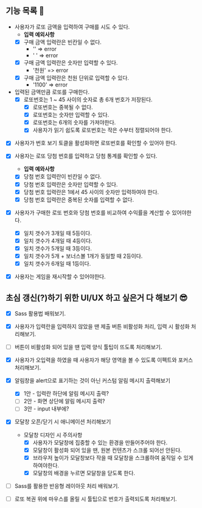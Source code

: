 ## 기능 목록 🚀

- 사용자가 로또 금액을 입력하여 구매를 시도 수 있다.
  - **입력 예외사항**
  - [x] 구매 금액 입력란은 빈칸일 수 없다.
    - '' => error
    - ' ' => error
  - [x] 구매 금액 입력란은 숫자만 입력할 수 있다.
    - '천원' => error
  - [x] 구매 금액 입력란은 천원 단위로 입력할 수 있다.
    - '1100' => error
- 입력된 금액만큼 로또를 구매한다.
  - [x] 로또번호는 1 ~ 45 사이의 숫자로 총 6개 번호가 저장된다.
    - [x] 로또번호는 중복될 수 없다.
    - [x] 로또번호는 숫자만 입력할 수 있다.
    - [x] 로또번호는 6개의 숫자를 가져야한다.
    - [x] 사용자가 읽기 쉽도록 로또번호는 작은 수부터 정렬되어야 한다.
- [x] 사용자가 번호 보기 토클을 활성화하면 로또번호를 확인할 수 있어야 한다.
- [x] 사용자는 로또 당첨 번호를 입력하고 당첨 통계를 확인할 수 있다.
  * **입력 예와사항**
  * [x] 당첨 번호 입력란이 빈칸일 수 없다.
  * [x] 당첨 번호 입력란은 숫자만 입력할 수 있다.
  * [x] 당첨 번호 입력란은 1에서 45 사이의 숫자만 입력하여야 한다.
  * [x] 당첨 번호 입력란은 중복된 숫자를 입력할 수 없다.
- [x] 사용자가 구매한 로또 번호와 당첨 번호를 비교하여 수익률을 계산할 수 있어야한다.
  - [x] 일치 갯수가 3개일 때 5등이다.
  - [x] 일치 갯수가 4개일 때 4등이다.
  - [x] 일치 갯수가 5개일 때 3등이다.
  - [x] 일치 갯수가 5개 + 보너스볼 1개가 동일할 때 2등이다.
  - [x] 일치 갯수가 6개일 때 1등이다.
  
- [x] 사용자는 게임을 재시작할 수 있어야한다.



## 초심 갱신(?)하기 위한 UI/UX 하고 싶은거 다 해보기 😎

* [x] Sass 활용법 배워보기.
* [x] 사용자가 입력란을 입력하지 않았을 땐 제출 버튼 비활성화 처리, 입력 시 활성화 처리해보기.
* [ ] 버튼이 비활성화 되어 있을 땐 입력 양식 툴팁이 뜨도록 처리해보기.
* [x] 사용자가 오입력을 하였을 때 사용자가 해당 영역을 볼 수 있도록 이펙트와 포커스 처리해보기.
* [x] 알림창을 alert으로 표기하는 것이 아닌 커스텀 알림 메시지 출력해보기
  * [x] 1안 - 입력란 하단에 알림 메시지 출력?
  * [ ] 2안 - 화면 상단에 알림 메시지 출력?
  * [ ] 3안 - input 내부에?
* [x] 모달창 오픈/닫기 시 애니메이션 처리해보기
  * 모달창 디자인 시 주의사항
    * [x] 사용자가 모달창에 집중할 수 있는 환경을 만들어주어야 한다.
    * [x] 모달창이 활성화 되어 있을 땐, 원본 컨텐츠가 스크롤 되어선 안된다.
    * [x] 브라우저 높이가 모달창보다 작을 때 모달창을 스크롤하여 움직일 수 있게 하여야한다.
    * [x] 모달창의 배경을 누르면 모달창을 닫도록 한다.
* [ ] Sass를 활용한 반응형 레이아웃 처리 배워보기.
* [ ] 로또 복권 위에 마우스를 올릴 시 툴팁으로 번호가 출력되도록 처리해보기.

